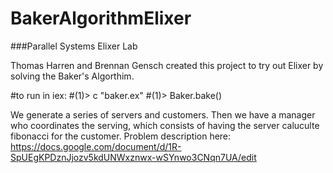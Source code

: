 # BakerAlgorithmElixer
###Parallel Systems Elixer Lab

Thomas Harren and Brennan Gensch created this project to try out Elixer by solving the Baker's Algorthim.

#to run in iex:
#(1)> c "baker.ex"
#(1)> Baker.bake()

We generate a series of servers and customers. Then we have a manager who coordinates the serving, which consists of having the server caluculte fibonacci for the customer. Problem description here: https://docs.google.com/document/d/1R-SpUEgKPDznJjozv5kdUNWxznwx-wSYnwo3CNqn7UA/edit
